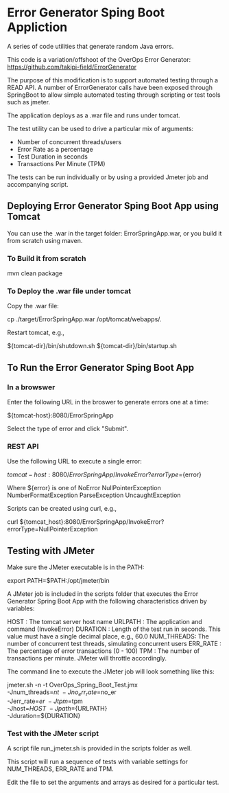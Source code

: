 # Error Generator Sping Boot Appliction
A series of code utilities that generate random Java errors.

This code is a variation/offshoot of the OverOps Error Generator:  https://github.com/takipi-field/ErrorGenerator

The purpose of this modification is to support automated testing through a READ API.  A number of ErrorGenerator calls have been exposed through SpringBoot to allow simple automated testing through scripting or test tools such as jmeter.

The application deploys as a .war file and runs under tomcat.

The test utility can be used to drive a particular mix of arguments:
 - Number of concurrent threads/users
 - Error Rate as a percentage
 - Test Duration in seconds
 - Transactions Per Minute (TPM)

The tests can be run individually or by using a provided Jmeter job and accompanying script.

## Deploying Error Generator Sping Boot App using Tomcat

You can use the .war in the target folder:  ErrorSpringApp.war, or you build it from scratch using maven.

### To Build it from scratch

mvn clean package 

### To Deploy the .war file under tomcat

Copy the .war file:

cp ./target/ErrorSpringApp.war /opt/tomcat/webapps/.

Restart tomcat, e.g., 

${tomcat-dir}/bin/shutdown.sh
${tomcat-dir}/bin/startup.sh

## To Run the Error Generator Sping Boot App

### In a browswer

Enter the following URL in the broswer to generate errors one at a time:

${tomcat-host}:8080/ErrorSpringApp

Select the type of error and click "Submit".

### REST API

Use the following URL to execute a single error:

${tomcat-host}:8080/ErrorSpringApp/InvokeError?errorType=${error}

Where ${error} is one of
  NoError
  NullPointerException
  NumberFormatException
  ParseException
  UncaughtException

Scripts can be created using curl, e.g., 

curl ${tomcat_host}:8080/ErrorSpringApp/InvokeError?errorType=NullPointerException

## Testing with JMeter

Make sure the JMeter executable is in the PATH:

export PATH=$PATH:/opt/jmeter/bin

A JMeter job is included in the scripts folder that executes the Error Generator Spring Boot App
with the following characteristics driven by variables:

HOST       :  The tomcat server host name
URLPATH    :  The application and command (InvokeError)
DURATION   :  Length of the test run in seconds.
              This value must have a single decimal place, e.g., 60.0
NUM_THREADS:  The number of concurrent test threads, simulating concurrent users
ERR_RATE   :  The percentage of error transactions (0 - 100)
TPM        :  The number of transactions per minute.  JMeter will throttle accordingly.

The command line to execute the JMeter job will look something like this:

jmeter.sh -n -t OverOps_Spring_Boot_Test.jmx \
                                -Jnum_threads=$nt \
                                -Jno_err_rate=$no_er \
                                -Jerr_rate=$er \
                                -Jtpm=$tpm \
                                -Jhost=${HOST} \
                                -Jpath=${URLPATH} \
                                -Jduration=${DURATION}


### Test with the JMeter script

A script file run_jmeter.sh is provided in the scripts folder as well.

This script will run a sequence of tests with variable settings for 
NUM_THREADS, ERR_RATE and TPM.

Edit the file to set the arguments and arrays as desired for a particular test.



